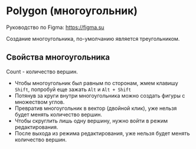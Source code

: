 # Polygon (многоугольник)
Руководство по Figma: https://figma.su

Создание многоугольника, по-умолчанию является треугольником.

## Свойства многоугольника
Count - количество вершин.

* Чтобы многоугольник был равным по сторонам, жмем клавишу `Shift`, попробуй еще зажать `Alt` и `Alt + Shift`
* Потянув за круги внутри многоугольника можно создать фигуры с множеством углов.
* Превратив многоугольник в вектор (двойной клик), уже нельзя будет менять количество вершин.
* Чтобы скруглить лишь одну вершину, нужно войти в режим редактирования.
* После выхода из режима редактирования, уже нельзя будет менять количество вершин.